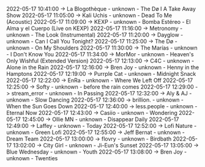 2022-05-17 10:41:00 -> La Blogothèque - unknown - The Dø I A Take Away Show
2022-05-17 11:05:00 -> Kali Uchis - unknown - Dead To Me (Acoustic)
2022-05-17 11:09:00 -> KEXP - unknown - Bomba Estéreo - El Alma y el Cuerpo (Live on KEXP)
2022-05-17 11:16:00 -> Metronomy - unknown - The Look (Instrumental)
2022-05-17 11:20:00 -> Dayglow - unknown - Can I Call You Tonight?
2022-05-17 11:25:00 -> The Dø - unknown - On My Shoulders
2022-05-17 11:30:00 -> The Marías - unknown - I Don't Know You
2022-05-17 11:34:00 -> MorMor - unknown - Heaven's Only Wishful (Extended Version)
2022-05-17 12:13:00 -> C4C - unknown - Alone in the Rain
2022-05-17 12:16:00 -> Bren Joy - unknown - Henny in the Hamptons
2022-05-17 12:19:00 -> Purrple Cat - unknown - Midnight Snack
2022-05-17 12:22:00 -> EnRa - unknown - Where We Left Off
2022-05-17 12:25:00 -> Softy - unknown - before the rain comes
2022-05-17 12:29:00 -> stream_error - unknown - In Passing
2022-05-17 12:32:00 -> Aly & AJ - unknown - Slow Dancing
2022-05-17 12:36:00 -> brillion. - unknown - When the Sun Goes Down
2022-05-17 12:40:00 -> less.people - unknown - Eternal Now
2022-05-17 12:43:00 -> Casiio - unknown - Wondering
2022-05-17 12:45:00 -> Ollie MN - unknown - Disappear Daily
2022-05-17 12:49:00 -> Laffey - unknown - Today
2022-05-17 12:52:00 -> Lofi Nature - unknown - Green Lofi
2022-05-17 12:55:00 -> Jeff Bernat - unknown - Dream Team
2022-05-17 13:00:00 -> flovry - unknown - Birdbath
2022-05-17 13:02:00 -> City Girl - unknown - Ji-Eun's Sunset
2022-05-17 13:05:00 -> Blue Wednesday - unknown - Youth
2022-05-17 13:08:00 -> Bren Joy - unknown - Twenties
